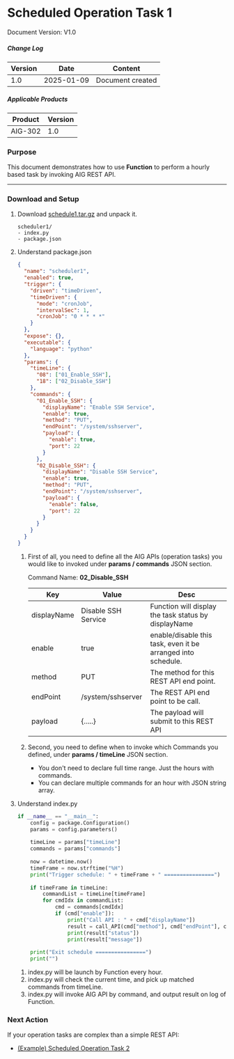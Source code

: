 # Scheduled Operation Task 1

Document Version: V1.0

##### Change Log

| Version | Date       | Content          |
| ------- | ---------- | ---------------- |
| 1.0     | 2025-01-09 | Document created |

##### Applicable Products
| Product | Version |
| ------- | ------- |
| AIG-302 | 1.0 |


### Purpose

This document demonstrates how to use **Function** to perform a hourly based task by invoking AIG REST API.


------

### Download and Setup

1. Download [schedule1.tar.gz](./samples/scheduler1.tar.gz) and unpack it.
   ```
   scheduler1/
   - index.py
   - package.json
   ```

2. Understand package.json

   ```json
   {
     "name": "scheduler1",
     "enabled": true,
     "trigger": {
       "driven": "timeDriven",
       "timeDriven": {
         "mode": "cronJob",
         "intervalSec": 1,
         "cronJob": "0 * * * *"
       }
     },
     "expose": {},
     "executable": {
       "language": "python"
     },
     "params": {
       "timeLine": {      
         "08": ["01_Enable_SSH"],
         "18": ["02_Disable_SSH"]
       },
       "commands": {
         "01_Enable_SSH": {
           "displayName": "Enable SSH Service",
           "enable": true,
           "method": "PUT",
           "endPoint": "/system/sshserver",
           "payload": {
             "enable": true,
             "port": 22
           }
         },
         "02_Disable_SSH": {
           "displayName": "Disable SSH Service",
           "enable": true,
           "method": "PUT",
           "endPoint": "/system/sshserver",
           "payload": {
             "enable": false,
             "port": 22
           }
         }
       }
     }
   }
   ```

   1. First of all, you need to define all the AIG APIs (operation tasks) you would like to invoked under **params / commands** JSON section.

      Command Name: **02_Disable_SSH**

      | Key         | Value               | Desc                                                         |
      | ----------- | ------------------- | ------------------------------------------------------------ |
      | displayName | Disable SSH Service | Function will display the task status by displayName         |
      | enable      | true                | enable/disable this task, even it be arranged into schedule. |
      | method      | PUT                 | The method for this REST API end point.                   |
      | endPoint    | /system/sshserver   | The REST API end point to be call.                        |
      | payload     | {.....}             | The payload will submit to this REST API                  |

   2. Second, you need to define when to invoke which Commands you defined, under **params / timeLine** JSON section.

      - You don't need to declare full time range. Just the hours with commands.
      - You can declare multiple commands for an hour with JSON string array.

3. Understand index.py

   ```python
   if __name__ == "__main__":
       config = package.Configuration()
       params = config.parameters()
       
       timeLine = params["timeLine"]
       commands = params["commands"]
       
       now = datetime.now()
       timeFrame = now.strftime("%H")
       print("Trigger schedule: " + timeFrame + " ================")
       
       if timeFrame in timeLine:
           commandList = timeLine[timeFrame]        
           for cmdIdx in commandList:
               cmd = commands[cmdIdx]
               if (cmd["enable"]):
                   print("Call API : " + cmd["displayName"])
                   result = call_API(cmd["method"], cmd["endPoint"], cmd["payload"])
                   print(result["status"])
                   print(result["message"])
       
       print("Exit schedule ================")
       print("")
   ```

   1. index.py will be launch by Function every hour.
   2. index.py will check the current time, and pick up matched commands from timeLine.
   3. index.py will invoke AIG API by command, and output result on log of Function.


### Next Action

If your operation tasks are complex than a simple REST API:

- [(Example) Scheduled Operation Task 2](./Scheduled-Operation-Task-2.md)
